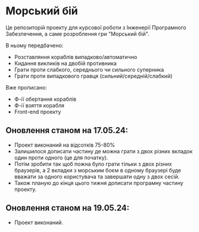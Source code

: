 # Морський бій
Це репозиторій проекту для курсової роботи з Інженерії Програмного Забезпечення, а саме розроблення гри "Морський бій". 

В ньому передбачено: 
- Розставляння кораблів випадково/автоматично
- Кидання викликів на двобій противника
- Грати проти слабкого, середнього чи сильного суперника
- Грати проти випадкового гравця (сильний/середній/слабкий)

Вже прописано:
- Ф-ії обертання кораблів
- Ф-ії взяття корабля
- Front-end проекту

## Оновлення станом на 17.05.24: 
- Проект виконаний на відсотків 75-80% 
- Залишилося дописати частину де можна грати з двох різних вкладок один проти одного (це для початку).
- Потім зробити так щоб пожна було грати тільки з двох різних браузерів, а 2 вкладки з морським боєм в одному браузері буде вважати за одного користувача та завершати одну з двох сесій.
- Також планую до кінця цього тижня дописати програмну частину проекту.

## Оновлення станом на 19.05.24: 
- Проект виконаний.
